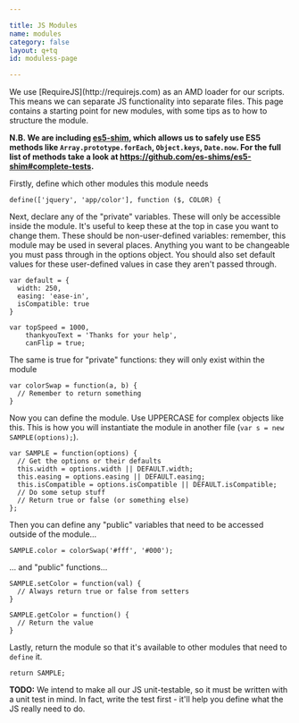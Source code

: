```yaml
---

title: JS Modules
name: modules
category: false
layout: q+tq
id: moduless-page

---
```


<p class="lead">We use [RequireJS](http://requirejs.com) as an AMD loader for our scripts. This means we can separate JS functionality into separate files. This page contains a starting point for new modules, with some tips as to how to structure the module.</p>

**N.B. We are including [es5-shim](https://github.com/es-shims/es5-shim), which allows us to safely use ES5 methods like `Array.prototype.forEach`, `Object.keys`, `Date.now`. For the full list of methods take a look at https://github.com/es-shims/es5-shim#complete-tests.**

Firstly, define which other modules this module needs

```js_example
define(['jquery', 'app/color'], function ($, COLOR) {
```

Next, declare any of the "private" variables. These will only be accessible inside the module. It's useful to keep these at the top in case you want to change them. These should be non-user-defined variables: remember, this module may be used in several places. Anything you want to be changeable you must pass through in the options object. You should also set default values for these user-defined values in case they aren't passed through.

```js_example
var default = {
  width: 250,
  easing: 'ease-in',
  isCompatible: true
}

var topSpeed = 1000,
    thankyouText = 'Thanks for your help',
    canFlip = true;
```

The same is true for "private" functions: they will only exist within the module

```js_example
var colorSwap = function(a, b) {
  // Remember to return something
}
```

Now you can define the module. Use UPPERCASE for complex objects like this. This is how you will instantiate the module in another file (`var s = new SAMPLE(options);`).

```js_example
var SAMPLE = function(options) {
  // Get the options or their defaults
  this.width = options.width || DEFAULT.width;
  this.easing = options.easing || DEFAULT.easing;
  this.isCompatible = options.isCompatible || DEFAULT.isCompatible;
  // Do some setup stuff
  // Return true or false (or something else)
};
```

Then you can define any "public" variables that need to be accessed outside of the module&hellip;

```js_example
SAMPLE.color = colorSwap('#fff', '#000');
```

&hellip; and "public" functions&hellip;

```js_example
SAMPLE.setColor = function(val) {
  // Always return true or false from setters
}

SAMPLE.getColor = function() {
  // Return the value
}
```

Lastly, return the module so that it's available to other modules that need to `define` it.

```js_example
return SAMPLE;
```

**TODO:** We intend to make all our JS unit-testable, so it must be written with a unit test in mind. In fact, write the test first - it'll help you define what the JS really need to do.
